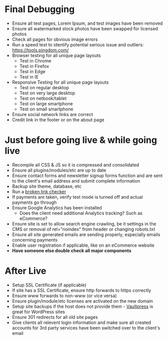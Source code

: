 # Final Debugging

* Ensure all test pages, Lorem Ipsum, and test images have been removed
* Ensure all watermarked stock photos have been swapped for licensed photos
* Check all pages for obvious image errors
* Run a speed test to identify potential serious issue and outliers: https://tools.pingdom.com/
* Browser testing for all unique page layouts
	* Test in Chrome
	* Test in Firefox
	* Test in Edge
	* Test in IE
* Responsive Testing for all unique page layouts
	* Test on regular desktop
	* Test on very large desktop
	* Test on netbook/tablet
	* Test on large smartphone
	* Test on small smartphone
* Ensure social network links are correct
* Credit link in the footer or on the about page


# Just before going live & while going live

* Recompile all CSS & JS so it is compressed and consolidated
* Ensure all plugins/modules/etc are up to date
* Ensure contact forms and newsletter signup forms function and are sent to the client's email address and submit complete information
* Backup site theme, database, etc
* Run a [broken link checker](https://validator.w3.org/checklink)
* If payments are taken, verify test mode is turned off and actual payments go through
* Ensure Google Analytics has been installed
	* Does the client need additional Analytics tracking? Such as eCommerce?
* Ensure site is set to allow search engine crawling, be it settings in the CMS or removal of rel="noindex" from header or changing robots.txt
* Ensure all site generated emails are sending properly, especially emails concerning payments
* Enable user registration if applicable, like on an eCommerce website
* **Have someone else double check all major components**


# After Live

* Setup SSL Certificate (if applicable)
* If site has a SSL Certificate, ensure http forwards to https correctly
* Ensure www forwards to non-www (or vice versa)
* Ensure plugin/module/etc licenses are activated on the new domain
* Setup site backups if the host does not provide them - [Vaultpress](https://vaultpress.com/) is great for WordPress sites
* Ensure 301 redirects for all old site pages
* Give clients all relevent login information and make sure all created accounts for 3rd party services have been switched over to the client's email
